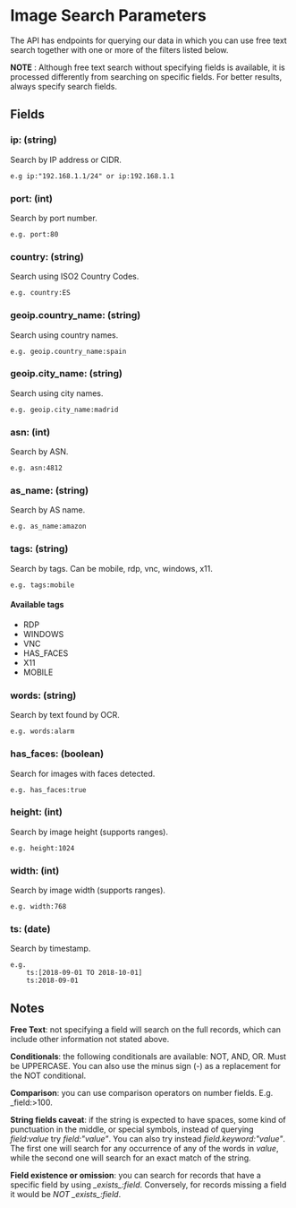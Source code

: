 # Image Search Parameters

The API has endpoints for querying our data in which you can use free text search together with one or more of the filters listed below.

**NOTE** : Although free text search without specifying fields is available, it is processed differently from searching on specific fields. For better results, always specify search fields.


## Fields

### ip: (string) 
Search by IP address or CIDR. 

    e.g ip:"192.168.1.1/24" or ip:192.168.1.1

### port: (int) 
Search by port number. 
    
    e.g. port:80

### country: (string) 
Search using ISO2 Country Codes. 
    
    e.g. country:ES

### geoip.country_name: (string) 
Search using country names. 
    
    e.g. geoip.country_name:spain

### geoip.city_name: (string) 
Search using city names. 
    
    e.g. geoip.city_name:madrid

### asn: (int)
Search by ASN. 

    e.g. asn:4812

### as_name: (string)
Search by AS name. 

    e.g. as_name:amazon

### tags: (string)
Search by tags. Can be mobile, rdp, vnc, windows, x11.

    e.g. tags:mobile

#### Available tags

* RDP
* WINDOWS
* VNC
* HAS_FACES
* X11
* MOBILE

### words: (string)
Search by text found by OCR.

    e.g. words:alarm

### has_faces: (boolean)
Search for images with faces detected.

    e.g. has_faces:true

### height: (int)
Search by image height (supports ranges).

    e.g. height:1024

### width: (int)
Search by image width (supports ranges).

    e.g. width:768

### ts: (date)
Search by timestamp.

    e.g.
        ts:[2018-09-01 TO 2018-10-01]
        ts:2018-09-01


## Notes

**Free Text**: not specifying a field will search on the full records, which can include other information not stated above.

**Conditionals**: the following conditionals are available: NOT, AND, OR. Must be UPPERCASE. You can also use the minus sign (-) as a replacement for the NOT conditional.

**Comparison**: you can use comparison operators on number fields. E.g. _field:>100.

**String fields caveat**: if the string is expected to have spaces, some kind of punctuation in the middle, or special symbols, instead of querying _field:value_ try _field:"value"_. You can also try instead _field.keyword:"value"_. The first one will search for any occurrence of any of the words in _value_, while the second one will search for an exact match of the string.

**Field existence or omission**: you can search for records that have a specific field by using _\_exists\_:field_. Conversely, for records missing a field it would be _NOT \_exists\_:field_.
